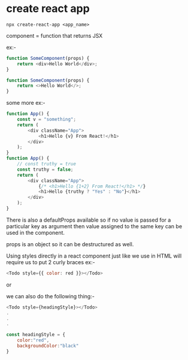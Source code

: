 # create react app

`npx create-react-app <app_name>`

component = function that returns JSX

ex:-

```javascript
function SomeComponent(props) {
	return <div>Hello World</div>;
}
```

```javascript
function SomeComponent(props) {
	return <>Hello World</>;
}
```

some more ex:-

```javascript
function App() {
	const v = "something";
	return (
		<div className="App">
			<h1>Hello {v} From React!</h1>
		</div>
	);
}
function App() {
	// const truthy = true
	const truthy = false;
	return (
		<div className="App">
			{/* <h1>Hello {1+2} From React!</h1> */}
			<h1>Hello {truthy ? "Yes" : "No"}</h1>
		</div>
	);
}
```

There is also a defaultProps available so if no value is passed for a particular key as argument then value assigned to the same key can be used in the component.

props is an object so it can be destructured as well.

Using styles directly in a react component just like we use in HTML will require us to put 2 curly braces
ex:-

```javascript
<Todo style={{ color: red }}></Todo>
```

or

we can also do the following thing:-

```javascript
<Todo style={headingStyle}></Todo>
.
.
.

const headingStyle = {
	color:"red",
	backgroundColor:"black"
}
```
